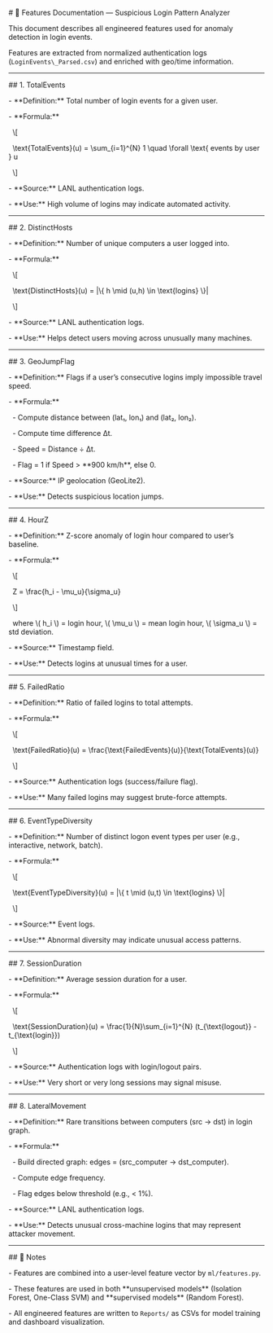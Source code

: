 \# 📄 Features Documentation — Suspicious Login Pattern Analyzer



This document describes all engineered features used for anomaly detection in login events.  

Features are extracted from normalized authentication logs (`LoginEvents\_Parsed.csv`) and enriched with geo/time information.



---



\## 1. TotalEvents

\- \*\*Definition:\*\* Total number of login events for a given user.  

\- \*\*Formula:\*\*  

&nbsp; \\\[

&nbsp; \\text{TotalEvents}(u) = \\sum\_{i=1}^{N} 1 \\quad \\forall \\text{ events by user } u

&nbsp; \\]

\- \*\*Source:\*\* LANL authentication logs.  

\- \*\*Use:\*\* High volume of logins may indicate automated activity.



---



\## 2. DistinctHosts

\- \*\*Definition:\*\* Number of unique computers a user logged into.  

\- \*\*Formula:\*\*  

&nbsp; \\\[

&nbsp; \\text{DistinctHosts}(u) = |\\{ h \\mid (u,h) \\in \\text{logins} \\}|

&nbsp; \\]

\- \*\*Source:\*\* LANL authentication logs.  

\- \*\*Use:\*\* Helps detect users moving across unusually many machines.



---



\## 3. GeoJumpFlag

\- \*\*Definition:\*\* Flags if a user’s consecutive logins imply impossible travel speed.  

\- \*\*Formula:\*\*  

&nbsp; - Compute distance between (lat₁, lon₁) and (lat₂, lon₂).  

&nbsp; - Compute time difference Δt.  

&nbsp; - Speed = Distance ÷ Δt.  

&nbsp; - Flag = 1 if Speed > \*\*900 km/h\*\*, else 0.  

\- \*\*Source:\*\* IP geolocation (GeoLite2).  

\- \*\*Use:\*\* Detects suspicious location jumps.



---



\## 4. HourZ

\- \*\*Definition:\*\* Z-score anomaly of login hour compared to user’s baseline.  

\- \*\*Formula:\*\*  

&nbsp; \\\[

&nbsp; Z = \\frac{h\_i - \\mu\_u}{\\sigma\_u}

&nbsp; \\]

&nbsp; where \\( h\_i \\) = login hour, \\( \\mu\_u \\) = mean login hour, \\( \\sigma\_u \\) = std deviation.  

\- \*\*Source:\*\* Timestamp field.  

\- \*\*Use:\*\* Detects logins at unusual times for a user.



---



\## 5. FailedRatio

\- \*\*Definition:\*\* Ratio of failed logins to total attempts.  

\- \*\*Formula:\*\*  

&nbsp; \\\[

&nbsp; \\text{FailedRatio}(u) = \\frac{\\text{FailedEvents}(u)}{\\text{TotalEvents}(u)}

&nbsp; \\]

\- \*\*Source:\*\* Authentication logs (success/failure flag).  

\- \*\*Use:\*\* Many failed logins may suggest brute-force attempts.



---



\## 6. EventTypeDiversity

\- \*\*Definition:\*\* Number of distinct logon event types per user (e.g., interactive, network, batch).  

\- \*\*Formula:\*\*  

&nbsp; \\\[

&nbsp; \\text{EventTypeDiversity}(u) = |\\{ t \\mid (u,t) \\in \\text{logins} \\}|

&nbsp; \\]

\- \*\*Source:\*\* Event logs.  

\- \*\*Use:\*\* Abnormal diversity may indicate unusual access patterns.



---



\## 7. SessionDuration

\- \*\*Definition:\*\* Average session duration for a user.  

\- \*\*Formula:\*\*  

&nbsp; \\\[

&nbsp; \\text{SessionDuration}(u) = \\frac{1}{N}\\sum\_{i=1}^{N} (t\_{\\text{logout}} - t\_{\\text{login}})

&nbsp; \\]

\- \*\*Source:\*\* Authentication logs with login/logout pairs.  

\- \*\*Use:\*\* Very short or very long sessions may signal misuse.



---



\## 8. LateralMovement

\- \*\*Definition:\*\* Rare transitions between computers (src → dst) in login graph.  

\- \*\*Formula:\*\*  

&nbsp; - Build directed graph: edges = (src\_computer → dst\_computer).  

&nbsp; - Compute edge frequency.  

&nbsp; - Flag edges below threshold (e.g., < 1%).  

\- \*\*Source:\*\* LANL authentication logs.  

\- \*\*Use:\*\* Detects unusual cross-machine logins that may represent attacker movement.



---



\## 📌 Notes

\- Features are combined into a user-level feature vector by `ml/features.py`.  

\- These features are used in both \*\*unsupervised models\*\* (Isolation Forest, One-Class SVM) and \*\*supervised models\*\* (Random Forest).  

\- All engineered features are written to `Reports/` as CSVs for model training and dashboard visualization.



